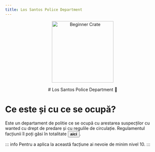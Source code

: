 ```yaml
---
title: Los Santos Police Department
---
```

<p align="center">
    <img width="200" src="https://i.imgur.com/vtsWPO6.png" alt="Beginner Crate">
</p>

<p align="center"> # Los Santos Police Department 👮</p>

# Ce este și cu ce se ocupă?
Este un departament de politie ce se ocupă cu arestarea suspecților cu wanted cu drept de predare și cu regulile de circulație.
Regulamentul facțiunii îl poți găsi în totalitate <button class="btn btn-success" onclick=" window.open('https://ragepanel.b-hood.ro/rules/view/regulament-departamente','_blank')"> **aici** </button>.

::: info
Pentru a aplica la această facțiune ai nevoie de minim nivel 10.
:::

